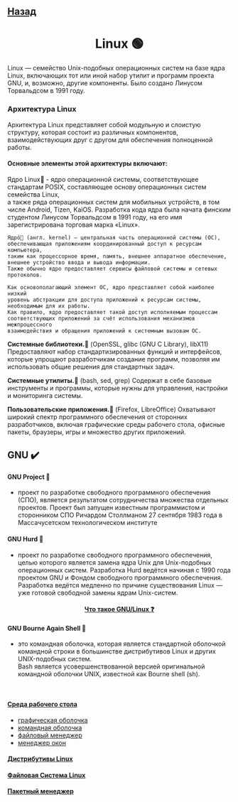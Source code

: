 ## [Назад](../../Wiki/wiki.md)

#  <center>Linux 🟢</center>

Linux — семейство Unix-подобных операционных систем на базе ядра Linux,
включающих тот или иной набор утилит и программ проекта GNU, и,
возможно, другие компоненты. Было создано Линусом Торвальдсом в 1991 году.

### Архитектура Linux
Архитектура Linux представляет собой модульную и слоистую структуру, которая состоит из различных компонентов, взаимодействующих друг с другом для обеспечения полноценной работы. 

#### Основные элементы этой архитектуры включают:

Ядро Linux🔰 -  ядро операционной системы, соответствующее стандартам POSIX, составляющее основу операционных систем семейства Linux, \
а также ряда операционных систем для мобильных устройств, в том числе Android, Tizen, KaiOS.
Разработка кода ядра была начата финским студентом Линусом Торвальдсом в 1991 году, на его имя зарегистрирована торговая марка «Linux».

    Ядро́🔰 (англ. kernel) — центральная часть операционной системы (ОС),
    обеспечивающая приложениям координированный доступ к ресурсам компьютера,
    таким как процессорное время, память, внешнее аппаратное обеспечение,
    внешнее устройство ввода и вывода информации.
    Также обычно ядро предоставляет сервисы файловой системы и сетевых протоколов.

    Как основополагающий элемент ОС, ядро представляет собой наиболее низкий
    уровень абстракции для доступа приложений к ресурсам системы,
    необходимым для их работы.
    Как правило, ядро предоставляет такой доступ исполняемым процессам
    соответствующих приложений за счёт использования механизмов межпроцессного
    взаимодействия и обращения приложений к системным вызовам ОС.

<b>Системные библиотеки.</b>🔰 (OpenSSL, glibc  (GNU C Library), libX11)
Предоставляют набор стандартизированных функций и интерфейсов, которые упрощают разработчикам создание программ, позволяя им использовать общие решения для стандартных задач.

<b>Системные утилиты.</b>🔰 (bash, sed, grep) Содержат в себе базовые инструменты и программы, которые нужны для управления, настройки и мониторинга системы.

<b>Пользовательские приложения.</b>🔰 (Firefox, LibreOffice) Охватывают широкий спектр программного обеспечения от сторонних разработчиков, включая графические среды рабочего стола, офисные пакеты, браузеры, игры и множество других приложений.

## GNU ✔️
#### GNU Project 🔰
- проект по разработке свободного программного обеспечения (СПО),
является результатом сотрудничества множества отдельных проектов.
Проект был запущен известным программистом и сторонником СПО Ричардом Столлманом 27 сентября 1983 года в Массачусетском технологическом институте


#### GNU Hurd 🔰
- проект по разработке свободного программного обеспечения, целью которого является замена ядра Unix для Unix-подобных операционных систем.
Разработка Hurd ведётся начиная с 1990 года проектом GNU и Фондом свободного программного обеспечения.
Разработка ведётся медленно по причине существования Linux — уже готовой свободной замены ядрам Unix-систем.

#### <center>[Что такое GNU/Linux ❓](Other/GNU_Linux.md)

#### GNU Bourne Again Shell 🔰
 - это командная оболочка, которая является стандартной оболочкой \
командной строки в большинстве дистрибутивов Linux и других UNIX-подобных систем.\
Bash является усовершенствованной версией оригинальной командной оболочки UNIX, известной как Bourne shell (sh).

<br>

#### [Среда рабочего стола](Desktop/desktop.md)
- [графическая оболочка](Desktop/graph.md)
- [командная оболочка](Desktop/shell.md)
- [файловый менеджер](Desktop/filesman.md)
- [менеджер окон](Desktop/mw.md)

#### [Дистрибутивы Linux](Distr/distr.md)

#### [Файловая Система Linux](FileSystem/fs.md)

#### [Пакетный менеджер](Packet/pac.md)